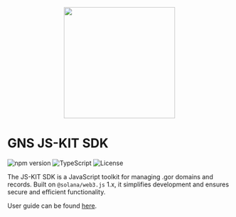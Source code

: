 <p align="center">
<img width="250" src="https://v2.sns.id/assets/logo/brand.svg"/>
</p>

# GNS JS-KIT SDK

![npm version](https://img.shields.io/npm/v/@bonfida%2Fspl-name-service)
![TypeScript](https://img.shields.io/badge/TypeScript-007ACC?style=flat&logo=typescript&logoColor=white)
![License](https://img.shields.io/github/license/bonfida/sns-sdk)

The JS-KIT SDK is a JavaScript toolkit for managing .gor domains and records. Built on `@solana/web3.js` 1.x, it simplifies development and ensures secure and efficient functionality.

User guide can be found [here](https://bonfida.github.io/solana-name-service-guide).
